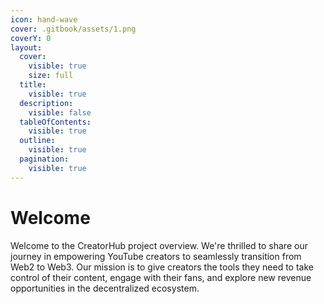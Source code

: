 ```yaml
---
icon: hand-wave
cover: .gitbook/assets/1.png
coverY: 0
layout:
  cover:
    visible: true
    size: full
  title:
    visible: true
  description:
    visible: false
  tableOfContents:
    visible: true
  outline:
    visible: true
  pagination:
    visible: true
---
```


# Welcome

Welcome to the CreatorHub project overview. We're thrilled to share our journey in empowering YouTube creators to seamlessly transition from Web2 to Web3. Our mission is to give creators the tools they need to take control of their content, engage with their fans, and explore new revenue opportunities in the decentralized ecosystem.
